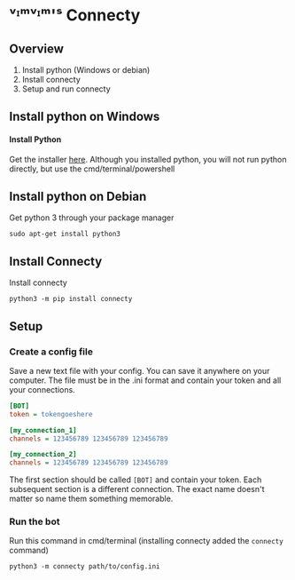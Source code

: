 
# ᵛᶦᵐᵛᶦᵐ'ˢ Connecty
## Overview
1. Install python (Windows or debian)
2. Install connecty
3. Setup and run connecty
## Install python on Windows
#### Install Python
Get the installer [here](https://www.python.org/downloads/).
Although you installed python, you will not run python directly, but use the cmd/terminal/powershell

## Install python on Debian
Get python 3 through your package manager
```
sudo apt-get install python3
```
## Install Connecty
Install connecty
```
python3 -m pip install connecty
```

## Setup
### Create a config file
Save a new text file with your config. You can save it anywhere on your computer.
The file must be in the .ini format and contain your token and all your connections.
 ```ini
[BOT]
token = tokengoeshere

[my_connection_1]
channels = 123456789 123456789 123456789

[my_connection_2]
channels = 123456789 123456789 123456789
```
The first section should be called `[BOT]` and contain your token.
Each subsequent section is a different connection.
The exact name doesn't matter so name them something memorable.

### Run the bot
Run this command in cmd/terminal (installing connecty added the `connecty` command)
 ```
python3 -m connecty path/to/config.ini
 ```

